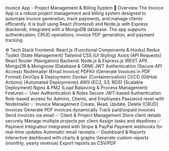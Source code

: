 Invoice App - Project Management & Billing System
📌 Overview
The Invoice App is a robust project management and billing system designed to automate invoice generation, track payments, and manage clients efficiently. It is built using React (frontend) and Node.js with Express (backend), integrated with a MongoDB database. The app supports authentication, CRUD operations, invoice PDF generation, and payment tracking.

⚙️ Tech Stack
Frontend:
React.js (Functional Components & Hooks)
Redux Toolkit (State Management)
Tailwind CSS (UI Styling)
Axios (API Requests)
React Router (Navigation)
Backend:
Node.js & Express.js (REST API)
MongoDB & Mongoose (Database & ORM)
JWT Authentication (Secure API Access)
Nodemailer (Email Invoice)
PDFKit (Generate Invoices in PDF Format)
DevOps & Deployment:
Docker (Containerization)
CI/CD (GitHub Actions) (Automated Deployments)
AWS (EC2, S3, RDS) (Scalable Deployment)
Nginx & PM2 (Load Balancing & Process Management)
Features
✅ User Authentication & Roles
Secure JWT-based Authentication
Role-based access for Admins, Clients, and Employees
Password reset with Nodemailer
✅ Invoice Management
Create, Read, Update, Delete (CRUD) Invoices
Generate PDF invoices dynamically
Track paid/unpaid invoices
Send invoices via email
✅ Client & Project Management
Store client details securely
Manage multiple projects per client
Assign tasks and deadlines
✅ Payment Integration
Integrated with Stripe & PayPal
Payment webhooks for real-time updates
Automatic email receipts
✅ Dashboard & Reports
Interactive dashboard with charts & graphs
Generate custom reports (monthly, yearly revenue)
Export reports as CSV/PDF